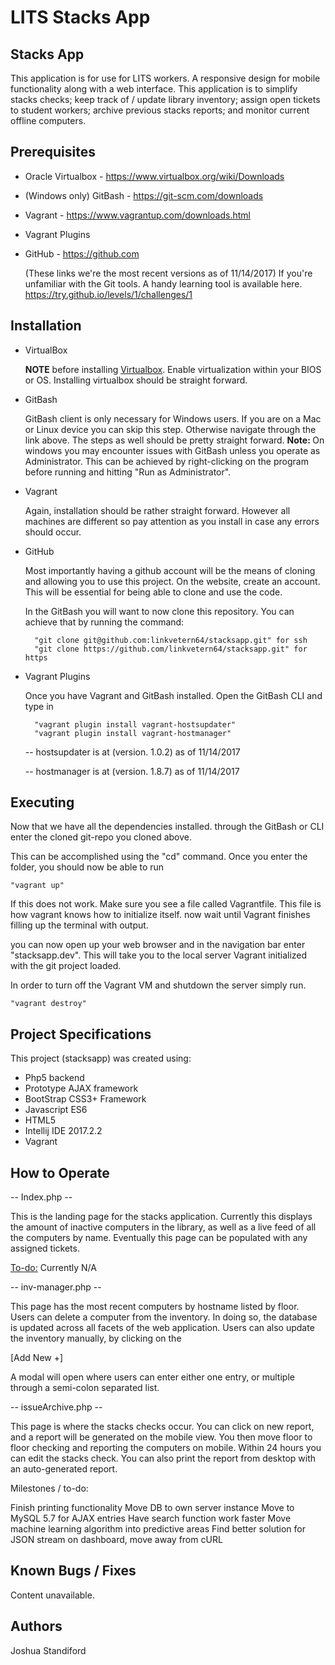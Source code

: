 # LITS Stacks App

Stacks App
-
This application is for use for LITS workers.  A responsive design for mobile functionality along with a 
web interface.  This application is to simplify stacks checks; keep track of / update library inventory; assign open tickets
to student workers; archive previous stacks reports; and monitor current offline computers.  

Prerequisites
-
* Oracle Virtualbox - https://www.virtualbox.org/wiki/Downloads
* (Windows only) GitBash - https://git-scm.com/downloads
* Vagrant -     https://www.vagrantup.com/downloads.html
* Vagrant Plugins
* GitHub - https://github.com

    (These links we're the most recent versions as of 11/14/2017)
    If you're unfamiliar with the Git tools.  A handy learning tool is available here.
    https://try.github.io/levels/1/challenges/1
    
Installation
-
* VirtualBox 

    <b>NOTE</b> before installing <u>Virtualbox</u>.  Enable virtualization within your BIOS or OS.
    Installing virtualbox should be straight forward.  
    
* GitBash 

    GitBash client is only necessary for Windows users.  If you are on a Mac or Linux device you can skip
    this step.  Otherwise navigate through the link above.  The steps as well should be pretty straight forward.
    <b>Note: </b> On windows you may encounter issues with GitBash unless you operate as Administrator.
    This can be achieved by right-clicking on the program before running and hitting
    "Run as Administrator".  
    
* Vagrant
    
    Again, installation should be rather straight forward.  However all machines are different so pay attention
    as you install in case any errors should occur.  
    
* GitHub

    Most importantly having a github account will be the means of cloning and allowing you to
    use this project.
    On the website, create an account.  This will be essential for being able to clone and use the code. 
    
    In the GitBash you will want to now clone this repository.  You can achieve that by running the command:
    
        "git clone git@github.com:linkvetern64/stacksapp.git" for ssh
        "git clone https://github.com/linkvetern64/stacksapp.git" for https
        
    
* Vagrant Plugins

    Once you have Vagrant and GitBash installed.  Open the GitBash CLI and type in
        
        "vagrant plugin install vagrant-hostsupdater" 
        "vagrant plugin install vagrant-hostmanager"
    
    -- hostsupdater is at (version. 1.0.2) as of 11/14/2017
    
    -- hostmanager is at (version. 1.8.7) as of 11/14/2017
    
Executing
-
Now that we have all the dependencies installed.  through the GitBash or CLI enter the cloned git-repo
you cloned above.  

This can be accomplished using the "cd" command.  Once you enter the folder, you should now be able to run
    
    "vagrant up"
    
If this does not work.  Make sure you see a file called Vagrantfile.  This file is how vagrant knows how to initialize itself.
now wait until Vagrant finishes filling up the terminal with output.

you can now open up your web browser and in the navigation bar enter "stacksapp.dev".
This will take you to the local server Vagrant initialized with the git project loaded.

In order to turn off the Vagrant VM and shutdown the server simply run.

    "vagrant destroy"
    

Project Specifications
-

This project (stacksapp) was created using:
 * Php5 backend
 * Prototype AJAX framework
 * BootStrap CSS3+ Framework
 * Javascript ES6 
 * HTML5
 * Intellij IDE 2017.2.2
 * Vagrant 

How to Operate
-
-- Index.php --

This is the landing page for the stacks application.  Currently this displays the amount of inactive computers in the 
library, as well as a live feed of all the computers by name.  Eventually this page can be populated with any assigned
tickets.  

<u>To-do:</u>
Currently N/A

-- inv-manager.php --

This page has the most recent computers by hostname listed by floor.  Users can delete a computer from the inventory.
In doing so, the database is updated across all facets of the web application.  Users can also update the inventory manually,
by clicking on the 

[Add New +] 

A modal will open where users can enter either one entry, or multiple through a semi-colon separated list. 

-- issueArchive.php --

This page is where the stacks checks occur.  You can click on new report, and a report will be generated on the mobile view.  You then move floor to floor checking and reporting the computers on mobile.  Within 24 hours you can edit the stacks check.  You can also print the report from desktop with an auto-generated report.


Milestones / to-do:

Finish printing functionality
Move DB to own server instance
Move to MySQL 5.7 for AJAX entries
Have search function work faster
Move machine learning algorithm into predictive areas
Find better solution for JSON stream on dashboard, move away from cURL


Known Bugs / Fixes
-
Content unavailable.

Authors
-
Joshua Standiford


    
  
